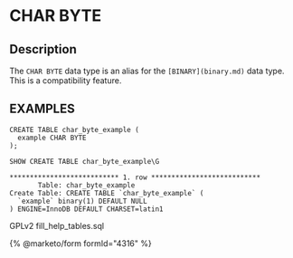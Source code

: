 
# CHAR BYTE

## Description


The `CHAR BYTE` data type is an alias for the 
`[BINARY](binary.md)` data type. This is a
compatibility feature.


## EXAMPLES


```
CREATE TABLE char_byte_example (
  example CHAR BYTE
);
```

```
SHOW CREATE TABLE char_byte_example\G
```

```
*************************** 1. row ***************************
       Table: char_byte_example
Create Table: CREATE TABLE `char_byte_example` (
  `example` binary(1) DEFAULT NULL
) ENGINE=InnoDB DEFAULT CHARSET=latin1
```


GPLv2 fill_help_tables.sql


{% @marketo/form formId="4316" %}
